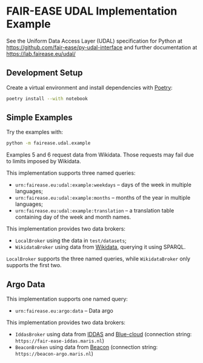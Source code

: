 # FAIR-EASE UDAL Implementation Example

See the Uniform Data Access Layer (UDAL) specification for Python at
https://github.com/fair-ease/py-udal-interface and further documentation at
https://lab.fairease.eu/udal/


## Development Setup

Create a virtual environment and install dependencies with
[Poetry](https://python-poetry.org/):

```sh
poetry install --with notebook
```


## Simple Examples

Try the examples with:

```sh
python -m fairease.udal.example
```

Examples 5 and 6 request data from Wikidata. Those requests may fail due to
limits imposed by Wikidata.

This implementation supports three named queries:

- `urn:fairease.eu:udal:example:weekdays` &ndash; days of the week in multiple
  languages;
- `urn:fairease.eu:udal:example:months` &ndash; months of the year in multiple
  languages;
- `urn:fairease.eu:udal:example:translation` &ndash; a translation table
  containing day of the week and month names.

This implementation provides two data brokers:

- `LocalBroker` using the data in `test/datasets`;
- `WikidataBroker` using data from [Wikidata](https://www.wikidata.org/),
  querying it using SPARQL.

`LocalBroker` supports the three named queries, while `WikidataBroker` only
supports the first two.


## Argo Data

This implementation supports one named query:

- `urn:fairease.eu:argo:data` &ndash; Data argo

This implementation provides two data brokers:

- `IddasBroker` using data from [IDDAS](https://fair-ease-iddas.maris.nl) and [Blue-cloud](https://data.blue-cloud.org/) (connection string: `https://fair-ease-iddas.maris.nl`)
- `BeaconBroken` using data from [Beacon](https://beacon.maris.nl/) (connection string: `https://beacon-argo.maris.nl`)
